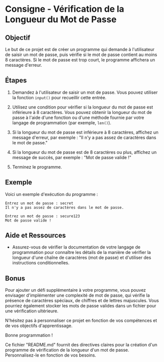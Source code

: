 # Consigne - Vérification de la Longueur du Mot de Passe

## Objectif
Le but de ce projet est de créer un programme qui demande à l'utilisateur de saisir un mot de passe, puis vérifie si le mot de passe contient au moins 8 caractères. Si le mot de passe est trop court, le programme affichera un message d'erreur.

## Étapes
1. Demandez à l'utilisateur de saisir un mot de passe. Vous pouvez utiliser la fonction `input()` pour recueillir cette entrée.

2. Utilisez une condition pour vérifier si la longueur du mot de passe est inférieure à 8 caractères. Vous pouvez obtenir la longueur du mot de passe à l'aide d'une fonction ou d'une méthode fournie par votre langage de programmation (par exemple, `len()`).

3. Si la longueur du mot de passe est inférieure à 8 caractères, affichez un message d'erreur, par exemple : "Il n'y a pas assez de caractères dans le mot de passe."

4. Si la longueur du mot de passe est de 8 caractères ou plus, affichez un message de succès, par exemple : "Mot de passe valide !"

5. Terminez le programme.

## Exemple
Voici un exemple d'exécution du programme :

```
Entrez un mot de passe : secret
Il n'y a pas assez de caractères dans le mot de passe.
```

```
Entrez un mot de passe : secure123
Mot de passe valide !
```

## Aide et Ressources
- Assurez-vous de vérifier la documentation de votre langage de programmation pour connaître les détails de la manière de vérifier la longueur d'une chaîne de caractères (mot de passe) et d'utiliser des instructions conditionnelles.

## Bonus
Pour ajouter un défi supplémentaire à votre programme, vous pouvez envisager d'implémenter une complexité de mot de passe, qui vérifie la présence de caractères spéciaux, de chiffres et de lettres majuscules. Vous pourriez également stocker les mots de passe valides dans un fichier pour une vérification ultérieure.

N'hésitez pas à personnaliser ce projet en fonction de vos compétences et de vos objectifs d'apprentissage.

Bonne programmation !

Ce fichier "README.md" fournit des directives claires pour la création d'un programme de vérification de la longueur d'un mot de passe. Personnalisez-le en fonction de vos besoins.